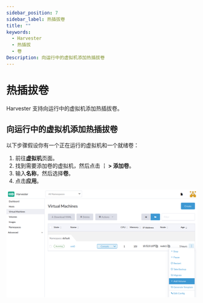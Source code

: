 ```yaml
---
sidebar_position: 7
sidebar_label: 热插拔卷
title: ""
keywords:
  - Harvester
  - 热插拔
  - 卷
Description: 向运行中的虚拟机添加热插拔卷
---
```


# 热插拔卷

Harvester 支持向运行中的虚拟机添加热插拔卷。

## 向运行中的虚拟机添加热插拔卷

以下步骤假设你有一个正在运行的虚拟机和一个就绪卷：

1. 前往**虚拟机**页面。
1. 找到需要添加卷的虚拟机，然后点击 **⋮ > 添加卷**。
1. 输入**名称**，然后选择**卷**。
1. 点击**应用**。

![Add Volume](assets/add-volume.png)
